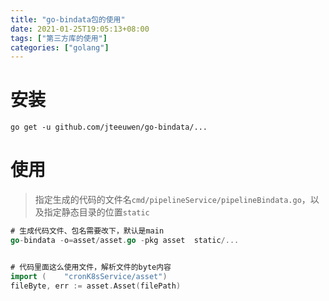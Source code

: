 ```yaml
---
title: "go-bindata包的使用"
date: 2021-01-25T19:05:13+08:00
tags: ["第三方库的使用"]
categories: ["golang"]
---
```

<!--more-->
# 安装

`go get -u github.com/jteeuwen/go-bindata/...`

# 使用

>指定生成的代码的文件名`cmd/pipelineService/pipelineBindata.go`，以及指定静态目录的位置`static`

```go
# 生成代码文件、包名需要改下，默认是main
go-bindata -o=asset/asset.go -pkg asset  static/...


# 代码里面这么使用文件，解析文件的byte内容
import (	"cronK8sService/asset")
fileByte, err := asset.Asset(filePath)
```

